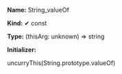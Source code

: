 **Name:** String_valueOf

**Kind:** ✔ const

**Type:** (thisArg: unknown) => string

**Initializer:**

uncurryThis(String.prototype.valueOf)


